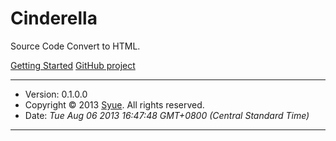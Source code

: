 # Cinderella
  Source Code Convert to HTML.
  
  [Getting Started](http://html.cxm.tw) [GitHub project](https://github.com/syuemingfang/syuemingfang-html)

**************************************************************************************************


+ Version: 0.1.0.0
+ Copyright © 2013 [Syue](mailto:syuemingfang@gmail.com). All rights reserved.
+ Date: *Tue Aug 06 2013 16:47:48 GMT+0800 (Central Standard Time)*

**************************************************************************************************